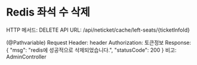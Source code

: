 # Redis 좌석 수 삭제

HTTP 메서드: DELETE
API URL: /api/neticket/cache/left-seats/{ticketInfoId}

(@Pathvariable)
Request Header: header
Authorization: 토큰정보
Response: {
    "msg": "redis에 성공적으로 삭제되었습니다.",
    "statusCode": 200
}
비고: AdminController